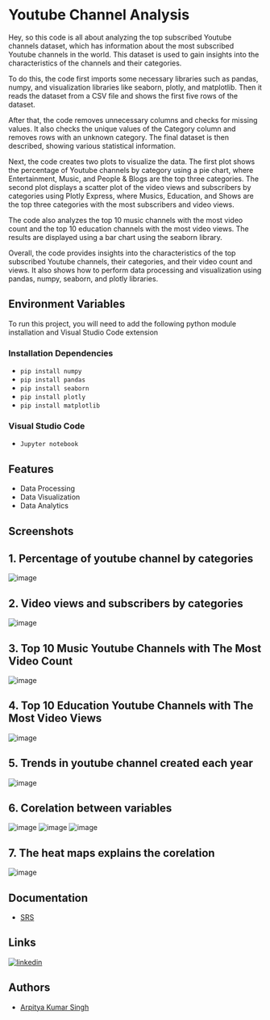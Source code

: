 
# Youtube Channel Analysis

Hey, so this code is all about analyzing the top subscribed Youtube channels dataset, which has information about the most subscribed Youtube channels in the world. This dataset is used to gain insights into the characteristics of the channels and their categories.

To do this, the code first imports some necessary libraries such as pandas, numpy, and visualization libraries like seaborn, plotly, and matplotlib. Then it reads the dataset from a CSV file and shows the first five rows of the dataset.

After that, the code removes unnecessary columns and checks for missing values. It also checks the unique values of the Category column and removes rows with an unknown category. The final dataset is then described, showing various statistical information.

Next, the code creates two plots to visualize the data. The first plot shows the percentage of Youtube channels by category using a pie chart, where Entertainment, Music, and People & Blogs are the top three categories. The second plot displays a scatter plot of the video views and subscribers by categories using Plotly Express, where Musics, Education, and Shows are the top three categories with the most subscribers and video views.

The code also analyzes the top 10 music channels with the most video count and the top 10 education channels with the most video views. The results are displayed using a bar chart using the seaborn library.

Overall, the code provides insights into the characteristics of the top subscribed Youtube channels, their categories, and their video count and views. It also shows how to perform data processing and visualization using pandas, numpy, seaborn, and plotly libraries.

## Environment Variables
To run this project, you will need to add the following python module installation and Visual Studio Code extension
### Installation Dependencies
- ```pip install numpy```
- ```pip install pandas```
- ```pip install seaborn ```
- ```pip install plotly```
- ```pip install matplotlib```

### Visual Studio Code

- ```Jupyter notebook```

## Features

- Data Processing
- Data Visualization
- Data Analytics

## Screenshots

## 1. Percentage of youtube channel by categories

![image](https://raw.githubusercontent.com/arpitya/Youtube-Channel-Analysis/main/ScreenShot/newplot.png)

## 2. Video views and subscribers by categories
![image](https://raw.githubusercontent.com/arpitya/Youtube-Channel-Analysis/main/ScreenShot/newplot2.png)
## 3. Top 10 Music Youtube Channels with The Most Video Count
![image](https://raw.githubusercontent.com/arpitya/Youtube-Channel-Analysis/main/ScreenShot/output3.png)
## 4. Top 10 Education Youtube Channels with The Most Video Views
![image](https://raw.githubusercontent.com/arpitya/Youtube-Channel-Analysis/main/ScreenShot/output4.png)
## 5. Trends in youtube channel created each year
![image](https://raw.githubusercontent.com/arpitya/Youtube-Channel-Analysis/main/ScreenShot/output5.png)
## 6. Corelation between variables
![image](https://raw.githubusercontent.com/arpitya/Youtube-Channel-Analysis/main/ScreenShot/output6.png)
![image](https://raw.githubusercontent.com/arpitya/Youtube-Channel-Analysis/main/ScreenShot/output7.png)
![image](https://raw.githubusercontent.com/arpitya/Youtube-Channel-Analysis/main/ScreenShot/output8.png)
## 7. The heat maps explains the corelation
![image](https://raw.githubusercontent.com/arpitya/Youtube-Channel-Analysis/main/ScreenShot/output9.png)

## Documentation

* [SRS](SRS.pdf)

## Links
[![linkedin](https://img.shields.io/badge/linkedin-0A66C2?style=for-the-badge&logo=linkedin&logoColor=white)](https://www.linkedin.com/in/arpitya-singh-239457215/)

## Authors

- [Arpitya Kumar Singh ](https://github.com/arpitya)

